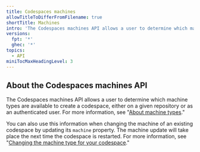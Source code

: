 ```yaml
---
title: Codespaces machines
allowTitleToDifferFromFilename: true
shortTitle: Machines
intro: 'The Codespaces machines API allows a user to determine which machine types are available to create a codespace, either on a given repository or as an authenticated user.'
versions:
  fpt: '*'
  ghec: '*'
topics:
  - API
miniTocMaxHeadingLevel: 3
---
```


## About the Codespaces machines API

The Codespaces machines API allows a user to determine which machine types are available to create a codespace, either on a given repository or as an authenticated user. For more information, see "[About machine types](/codespaces/developing-in-codespaces/changing-the-machine-type-for-your-codespace#about-machine-types)."

You can also use this information when changing the machine of an existing codespace by updating its `machine` property. The machine update will take place the next time the codespace is restarted. For more information, see "[Changing the machine type for your codespace](/codespaces/developing-in-codespaces/changing-the-machine-type-for-your-codespace)."